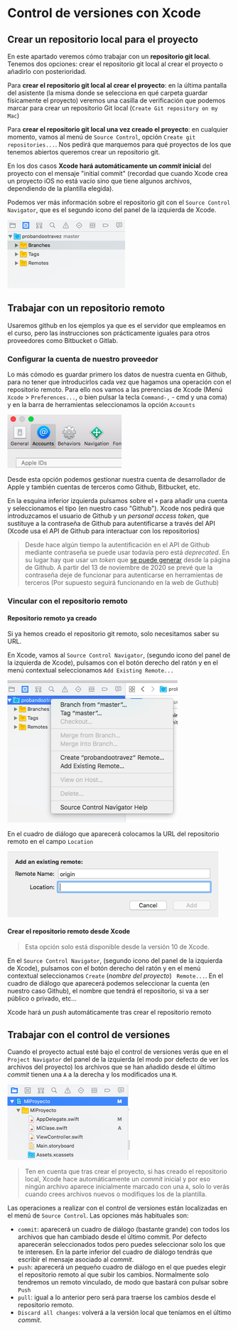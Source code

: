 # Control de versiones con Xcode


## Crear un repositorio local para el proyecto

En este apartado veremos cómo trabajar con un **repositorio git local**. Tenemos dos opciones: crear el repositorio git local al crear el proyecto o añadirlo con posterioridad.

Para **crear el repositorio git local al crear el proyecto**: en la última pantalla del asistente (la misma donde se selecciona en qué carpeta guardar físicamente el proyecto) veremos una casilla de verificación que podemos marcar para crear un repositorio Git local (`Create Git repository on my Mac`)

Para **crear el repositorio git local una vez creado el proyecto**: en cualquier momento, vamos al menú de `Source Control`, opción `Create git repositories...`. Nos pedirá que marquemos para qué proyectos de los que tenemos abiertos queremos crear un repositorio git.

En los dos casos **Xcode hará automáticamente un *commit* inicial** del proyecto con el mensaje "initial commit" (recordad que cuando Xcode crea un proyecto iOS no está vacío sino que tiene algunos archivos, dependiendo de la plantilla elegida).

Podemos ver más información sobre el repositorio git con el `Source Control Navigator`, que es el segundo icono del panel de la izquierda de Xcode.

![](imag/s_c_nav.png)

## Trabajar con un repositorio remoto

Usaremos github en los ejemplos ya que es el servidor que empleamos en el curso, pero las instrucciones son prácticamente iguales para otros proveedores como Bitbucket o Gitlab.

### Configurar la cuenta de nuestro proveedor

Lo más cómodo es guardar primero los datos de nuestra cuenta en Github, para no tener que introducirlos cada vez que hagamos una operación con el repositorio remoto. Para ello nos vamos a las prerencias de Xcode (Menú `Xcode` > `Preferences...`, o bien pulsar la tecla `Command-,` - cmd y una coma) y en la barra de herramientas seleccionamos la opción `Accounts`

![](imag/accounts.png)

Desde esta opción podemos gestionar nuestra cuenta de desarrollador de Apple y también cuentas de terceros como Github, Bitbucket, etc. 

En la esquina inferior izquierda pulsamos sobre el `+` para añadir una cuenta y seleccionamos el tipo (en nuestro caso "Github"). Xcode nos pedirá que introduzcamos el usuario de Github y un *personal access token*, que sustituye a la contraseña de Github para autentificarse a través del API (Xcode usa el API de Github para interactuar con los repositorios)

> Desde hace algún tiempo la autentificación en el API de Github mediante contraseña se puede usar todavía pero está *deprecated*. En su lugar hay que usar un *token* que [se puede generar](https://docs.github.com/en/free-pro-team@latest/github/authenticating-to-github/creating-a-personal-access-token) desde la página de Github. A partir del 13 de noviembre de 2020 se prevé que la contraseña deje de funcionar para autenticarse en herramientas de terceros (Por supuesto seguirá funcionando en la web de Guthub)

### Vincular con el repositorio remoto

#### Repositorio remoto ya creado

Si ya hemos creado el repositorio git remoto, solo necesitamos saber su URL. 

En Xcode, vamos al `Source Control Navigator`, (segundo icono del panel de la izquierda de Xcode), pulsamos con el botón derecho del ratón y en el menú contextual seleccionamos `Add Existing Remote...`

![](imag/menu_add_remote.png)

En el cuadro de diálogo que aparecerá colocamos la URL del repositorio remoto en el campo `Location`

![](imag/location.png)

#### Crear el repositorio remoto desde Xcode

> Esta opción solo está disponible desde la versión 10 de Xcode.

En el `Source Control Navigator`, (segundo icono del panel de la izquierda de Xcode), pulsamos con el botón derecho del ratón y en el menú contextual seleccionamos `Create` (*nombre del proyecto*) ` Remote...`. En el cuadro de diálogo que aparecerá podemos seleccionar la cuenta (en nuestro caso Github), el nombre que tendrá el repositorio, si va a ser público o privado, etc...

Xcode hará un *push* automáticamente tras crear el repositorio remoto

## Trabajar con el control de versiones

Cuando el proyecto actual esté bajo el control de versiones verás que en el `Project Navigator` del panel de la izquierda (el modo por defecto de ver los archivos del proyecto) los archivos que se han añadido desde el último *commit* tienen una `A` a la derecha y los modificados una `M`.

![](imag/estado_archivos.png)

> Ten en cuenta que tras crear el proyecto, si has creado el repositorio local, Xcode hace automáticamente un *commit* inicial y por eso ningún archivo aparece inicialmente marcado con una `A`, solo lo verás cuando crees archivos nuevos o modifiques los de la plantilla.

Las operaciones a realizar con el control de versiones están localizadas en el menú de `Source Control`. Las opciones más habituales son:

- `commit`: aparecerá un cuadro de diálogo (bastante grande) con todos los archivos que han cambiado desde el último commit. Por defecto aparecerán seleccionados todos pero puedes seleccionar solo los que te interesen. En la parte inferior del cuadro de diálogo tendrás que escribir el mensaje asociado al *commit*.
- `push`: aparecerá un pequeño cuadro de diálogo en el que puedes elegir el repositorio remoto al que subir los cambios. Normalmente solo tendremos un remoto vinculado, de modo que bastará con pulsar sobre `Push`
- `pull`: igual a lo anterior pero será para traerse los cambios desde el repositorio remoto.
- `Discard all changes`: volverá a la versión local que teníamos en el último *commit*.
 